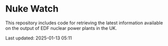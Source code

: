 # Nuke Watch

This repository includes code for retrieving the latest information available on the output of EDF nuclear power plants in the UK.

Last updated: 2025-01-13 05:11